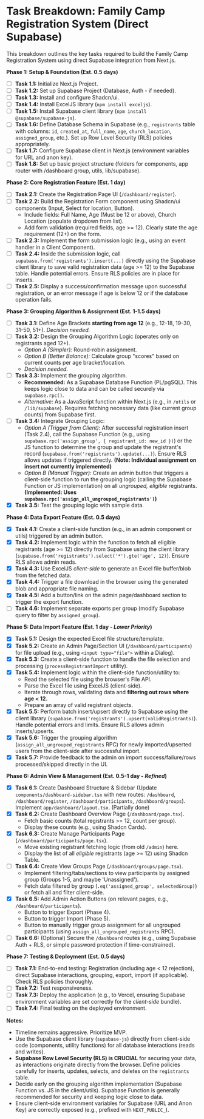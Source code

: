 # Task Breakdown: Family Camp Registration System (Direct Supabase)

This breakdown outlines the key tasks required to build the Family Camp Registration System using direct Supabase integration from Next.js.

**Phase 1: Setup & Foundation (Est. 0.5 days)**

* [ ] **Task 1.1:** Initialize Next.js Project.
* [ ] **Task 1.2:** Set up Supabase Project (Database, Auth - if needed).
* [ ] **Task 1.3:** Install and configure Shadcn/ui.
* [ ] **Task 1.4:** Install ExcelJS library (`npm install exceljs`).
* [ ] **Task 1.5:** Install Supabase client library (`npm install @supabase/supabase-js`).
* [ ] **Task 1.6:** Define Database Schema in Supabase (e.g., `registrants` table with columns: `id`, `created_at`, `full_name`, `age`, `church_location`, `assigned_group`, etc.). Set up Row Level Security (RLS) policies appropriately.
* [ ] **Task 1.7:** Configure Supabase client in Next.js (environment variables for URL and anon key).
* [ ] **Task 1.8:** Set up basic project structure (folders for components, app router with /dashboard group, utils, lib/supabase).

**Phase 2: Core Registration Feature (Est. 1 day)**

* [ ] **Task 2.1:** Create the Registration Page UI (`/dashboard/register`).
* [ ] **Task 2.2:** Build the Registration Form component using Shadcn/ui components (Input, Select for location, Button).
    * Include fields: Full Name, Age (Must be 12 or above), Church Location (populate dropdown from list).
    * Add form validation (required fields, age >= 12). Clearly state the age requirement (12+) on the form.
* [ ] **Task 2.3:** Implement the form submission logic (e.g., using an event handler in a Client Component).
* [ ] **Task 2.4:** Inside the submission logic, call `supabase.from('registrants').insert(...)` directly using the Supabase client library to save valid registration data (age >= 12) to the Supabase table. Handle potential errors. Ensure RLS policies are in place for inserts.
* [ ] **Task 2.5:** Display a success/confirmation message upon successful registration, or an error message if age is below 12 or if the database operation fails.

**Phase 3: Grouping Algorithm & Assignment (Est. 1-1.5 days)**

* [ ] **Task 3.1:** Define Age Brackets **starting from age 12** (e.g., 12-18, 19-30, 31-50, 51+). *Decision needed.*
* [ ] **Task 3.2:** Design the Grouping Algorithm Logic (operates only on registrants aged 12+).
    * *Option A (Simpler):* Round-robin assignment.
    * *Option B (Better Balance):* Calculate group "scores" based on current counts per age bracket/location.
    * *Decision needed.*
* [ ] **Task 3.3:** Implement the grouping algorithm.
    * **Recommended:** As a Supabase Database Function (PL/pgSQL). This keeps logic close to data and can be called securely via `supabase.rpc()`.
    * *Alternative:* As a JavaScript function within Next.js (e.g., in `/utils` or `/lib/supabase`). Requires fetching necessary data (like current group counts) from Supabase first.
* [ ] **Task 3.4:** Integrate Grouping Logic:
    * *Option A (Trigger from Client):* After successful registration insert (Task 2.4), call the Supabase Function (e.g., using `supabase.rpc('assign_group', { registrant_id: new_id })`) or the JS function to determine the group and update the registrant's record (`supabase.from('registrants').update(...)`). Ensure RLS allows updates if triggered directly. **(Note: Individual assignment on insert not currently implemented)**
    * *Option B (Manual Trigger):* Create an admin button that triggers a client-side function to run the grouping logic (calling the Supabase Function or JS implementation) on all *ungrouped, eligible* registrants. **(Implemented: Uses `supabase.rpc('assign_all_ungrouped_registrants')`)**
* [X] **Task 3.5:** Test the grouping logic with sample data.

**Phase 4: Data Export Feature (Est. 0.5 days)**

* [X] **Task 4.1:** Create a client-side function (e.g., in an admin component or utils) triggered by an admin button.
* [X] **Task 4.2:** Implement logic within the function to fetch all eligible registrants (age >= 12) directly from Supabase using the client library (`supabase.from('registrants').select('*').gte('age', 12)`). Ensure RLS allows admin reads.
* [X] **Task 4.3:** Use ExcelJS *client-side* to generate an Excel file buffer/blob from the fetched data.
* [X] **Task 4.4:** Trigger a file download in the browser using the generated blob and appropriate file naming.
* [X] **Task 4.5:** Add a button/link on the admin page/dashboard section to trigger the export function.
* [ ] **Task 4.6:** Implement separate exports per group (modify Supabase query to filter by `assigned_group`).

**Phase 5: Data Import Feature (Est. 1 day - *Lower Priority*)**

* [X] **Task 5.1:** Design the expected Excel file structure/template.
* [X] **Task 5.2:** Create an Admin Page/Section UI (`/dashboard/participants`) for file upload (e.g., using `<input type="file">` within a Dialog).
* [X] **Task 5.3:** Create a client-side function to handle the file selection and processing (`processRegistrantImport` utility).
* [X] **Task 5.4:** Implement logic within the client-side function/utility to:
    * Read the selected file using the browser's File API.
    * Parse the Excel file using ExcelJS (client-side).
    * Iterate through rows, validating data and **filtering out rows where age < 12.**
    * Prepare an array of valid registrant objects.
* [X] **Task 5.5:** Perform batch insert/upsert directly to Supabase using the client library (`supabase.from('registrants').upsert(validRegistrants)`). Handle potential errors and limits. Ensure RLS allows admin inserts/upserts.
* [X] **Task 5.6:** Trigger the grouping algorithm (`assign_all_ungrouped_registrants` RPC) for newly imported/upserted users from the client-side after successful import.
* [X] **Task 5.7:** Provide feedback to the admin on import success/failure/rows processed/skipped directly in the UI.

**Phase 6: Admin View & Management (Est. 0.5-1 day - *Refined*)**

* [X] **Task 6.1:** Create Dashboard Structure & Sidebar (Update `components/dashboard-sidebar.tsx` with new routes: `/dashboard`, `/dashboard/register`, `/dashboard/participants`, `/dashboard/groups`). Implement `app/dashboard/layout.tsx`. (Partially done)
* [X] **Task 6.2:** Create Dashboard Overview Page (`/dashboard/page.tsx`).
    * Fetch basic counts (total registrants >= 12, count per group).
    * Display these counts (e.g., using Shadcn Cards).
* [X] **Task 6.3:** Create Manage Participants Page (`/dashboard/participants/page.tsx`).
    * Move existing registrant fetching logic (from old `/admin`) here.
    * Display the list of all *eligible* registrants (age >= 12) using Shadcn Table.
* [ ] **Task 6.4:** Create View Groups Page (`/dashboard/groups/page.tsx`).
    * Implement filtering/tabs/sections to view participants by assigned group (Groups 1-5, and maybe 'Unassigned').
    * Fetch data filtered by group (`.eq('assigned_group', selectedGroup)`) or fetch all and filter client-side.
* [X] **Task 6.5:** Add Admin Action Buttons (on relevant pages, e.g., `/dashboard/participants`).
    * Button to trigger Export (Phase 4).
    * Button to trigger Import (Phase 5).
    * Button to manually trigger group assignment for all ungrouped participants (using `assign_all_ungrouped_registrants` RPC).
* [ ] **Task 6.6:** (Optional) Secure the `/dashboard` routes (e.g., using Supabase Auth + RLS, or simple password protection if time-constrained).

**Phase 7: Testing & Deployment (Est. 0.5 days)**

* [ ] **Task 7.1:** End-to-end testing: Registration (including age < 12 rejection), direct Supabase interactions, grouping, export, import (if applicable). Check RLS policies thoroughly.
* [ ] **Task 7.2:** Test responsiveness.
* [ ] **Task 7.3:** Deploy the application (e.g., to Vercel, ensuring Supabase environment variables are set correctly for the *client-side* bundle).
* [ ] **Task 7.4:** Final testing on the deployed environment.

**Notes:**

* Timeline remains aggressive. Prioritize MVP.
* Use the Supabase client library (`supabase-js`) directly from client-side code (components, utility functions) for all database interactions (reads and writes).
* **Supabase Row Level Security (RLS) is CRUCIAL** for securing your data, as interactions originate directly from the browser. Define policies carefully for inserts, updates, selects, and deletes on the `registrants` table.
* Decide early on the grouping algorithm implementation (Supabase Function vs. JS in the client/utils). Supabase Function is generally recommended for security and keeping logic close to data.
* Ensure client-side environment variables for Supabase (URL and Anon Key) are correctly exposed (e.g., prefixed with `NEXT_PUBLIC_`).
